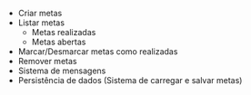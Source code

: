 - Criar metas
- Listar metas
  - Metas realizadas
  - Metas abertas
- Marcar/Desmarcar metas como realizadas
- Remover metas
- Sistema de mensagens
- Persistência de dados (Sistema de carregar e salvar metas)